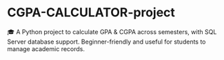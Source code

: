 # CGPA-CALCULATOR-project
🎓 A Python project to calculate GPA &amp; CGPA across semesters, with SQL Server database support. Beginner-friendly and useful for students to manage academic records.
